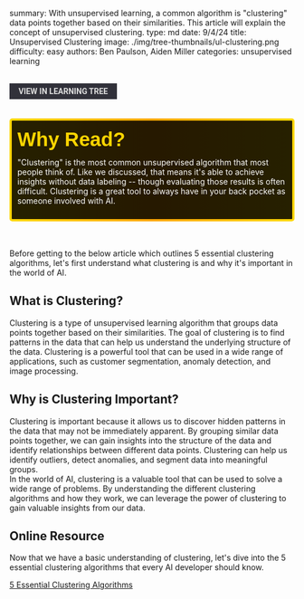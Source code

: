 summary: With unsupervised learning, a common algorithm is "clustering" data points together based on their similarities. This article will explain the concept of unsupervised clustering.
type: md
date: 9/4/24
title: Unsupervised Clustering
image: ./img/tree-thumbnails/ul-clustering.png
difficulty: easy
authors: Ben Paulson, Aiden Miller
categories: unsupervised learning

<br>
<a href='/learning-tree?node=30' style='
    background-color: #31313a;
    color: gainsboro;
    padding: 6px 16px;
    border: none
    border-radius: 4px;
    text-transform: uppercase;
    font-family: "Roboto", sans-serif;
    font-size: 1em;
    font-weight: bold;
    cursor: pointer;
    text-decoration: none;
    display: inline-block;'
>
  View in Learning Tree
</a>

<br>
<br>
<br>

<div style='
  position: relative;
  padding: 10px; 
  border-radius: 5px;
  background-color: rgba(0, 0, 0, 0.85); 
  border: 4px solid transparent;
  background-image: linear-gradient(90deg, rgba(0, 0, 0, 0.85), rgba(0, 0, 0, 0.85)), linear-gradient(90deg, gold, orange, gold);
  background-origin: border-box;
  background-clip: padding-box, border-box;
'>

<svg width='200' height='50' style='display: block; margin-bottom: 5px;'>
  <text x='0' y='35' font-size='35' font-family='Arial' font-weight='bold' fill='gold'>
    Why Read?
    <animate attributeName='fill' values='gold; orange; gold' dur='3s' repeatCount='indefinite' />
  </text>
</svg>

<p style='color: white; margin-top: 2px;'>"Clustering" is the most common unsupervised algorithm that most people think of. Like we discussed, that means it's able to achieve insights without data labeling -- though evaluating those results is often difficult. Clustering is a great tool to always have in your back pocket as someone involved with AI.</p>

</div>

<br/>

<br/>
 
Before getting to the below article which outlines 5 essential clustering algorithms, let's first understand what clustering is and why it's important in the world of AI.
<br/>
## What is Clustering?

Clustering is a type of unsupervised learning algorithm that groups data points together based on their similarities. The goal of clustering is to find patterns in the data that can help us understand the underlying structure of the data. Clustering is a powerful tool that can be used in a wide range of applications, such as customer segmentation, anomaly detection, and image processing.
<br/>
## Why is Clustering Important?

Clustering is important because it allows us to discover hidden patterns in the data that may not be immediately apparent. By grouping similar data points together, we can gain insights into the structure of the data and identify relationships between different data points. Clustering can help us identify outliers, detect anomalies, and segment data into meaningful groups.
<br/>
In the world of AI, clustering is a valuable tool that can be used to solve a wide range of problems. By understanding the different clustering algorithms and how they work, we can leverage the power of clustering to gain valuable insights from our data.
<br/>
## Online Resource

Now that we have a basic understanding of clustering, let's dive into the 5 essential clustering algorithms that every AI developer should know.    

[5 Essential Clustering Algorithms](https://www.datacamp.com/blog/clustering-in-machine-learning-5-essential-clustering-algorithms)